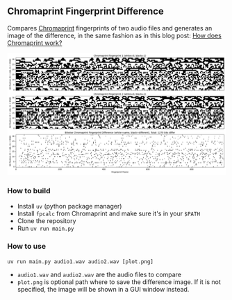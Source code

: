 ## Chromaprint Fingerprint Difference

Compares [Chromaprint](https://github.com/acoustid/chromaprint) fingerprints of two audio files and generates an image of the difference, in the same fashion as in this blog post: [How does Chromaprint work?](https://oxygene.sk/2011/01/how-does-chromaprint-work/)

![](example-diff.png)

### How to build

- Install `uv` (python package manager)
- Install `fpcalc` from Chromaprint and make sure it's in your `$PATH`
- Clone the repository
- Run `uv run main.py`

### How to use

`uv run main.py audio1.wav audio2.wav [plot.png]`
- `audio1.wav` and `audio2.wav` are the audio files to compare
- `plot.png` is optional path where to save the difference image. If it is not specified, the image will be shown in a GUI window instead.